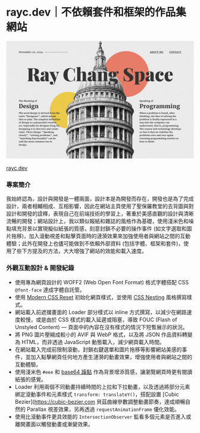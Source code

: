 # rayc.dev｜不依賴套件和框架的作品集網站

![cover](/assets/images/cover.png)

[rayc.dev](https://rayc.dev)

### 專案簡介

我始終認為，設計與開發是一體兩面，設計本是為開發而存在，開發也是為了完成設計，兩者相輔相成、互相影響，因此在網站主頁使用了聖保羅教堂的去背圖與對設計和開發的詮釋，表現自己在前端技術的學習上，著重於美感直觀的設計與清晰流暢的開發；網站設計上，我以類似報紙和雜誌的風格作為基礎，使用淺米色和噪點填充背景以實現擬似紙張的質感，刻意封鎖不必要的操作事件 (如文字選取和圖片拖移)，加入滾動視差和點擊頁面時的漣漪效果來加強使用者與網站之間的互動體驗；此外在開發上也儘可能做到不依賴外部資料 (包括字體、框架和套件)，使用了些下方提及的方法，大大增強了網站的效能和載入速度。

### 外觀互動設計 & 開發紀錄

- 使用專為網頁設計的 WOFF2 (Web Open Font Format) 格式字體搭配 CSS `@font-face` 達成字體自託管。
- 使用 [Modern CSS Reset](https://www.joshwcomeau.com/css/custom-css-reset/) 初始化網頁樣式，並使用 [CSS Nesting](https://developer.chrome.com/docs/css-ui/css-nesting?hl=zh-tw) 風格撰寫樣式。
- 網站載入前遮擋畫面的 Loader 部分樣式以 inline 方式撰寫，以減少在網路速度較慢，或是由於 CSS 樣式的載入延遲或阻塞，導致 FOUC (Flash of Unstyled Content) — 頁面中的內容在沒有樣式的情況下短暫展示的狀況。
- 將 PNG 圖片壓縮成較小的 AVIF 與 WebP 格式，以及將 JSON 作品資料轉變為 HTML，而非透過 JavaScript 動態載入，減少網頁載入時間。
- 在網站載入完成前限制滾動，封鎖右鍵選單和圖片拖移等影響網站美感的事件，並加入點擊網頁任何地方產生漣漪的動畫效果，增強使用者與網站之間的互動體驗。
- 使用淺米色 `#eee` 和 [base64 躁點](http://noisepng.com/) 作為背景增添質感，讓瀏覽網頁時更有閱讀紙張的感覺。
- Loader 利用兩個不同動畫持續時間的上拉和下拉動畫，以及透過將部分元素綁定滾動事件和元素樣式 `transform: translateY()`，搭配設置 [Cubic Bezier](https://cubic-bezier.com 貝茲曲線參數調整動畫節奏，達成順暢自然的 Parallax 視差效果，另再透過 `requestAnimationFrame` 優化效能。
- 使用比滾動事件更具效能的 `IntersectionObserver` 監看多個元素是否進入或離開畫面以觸發動畫或漸變效果。
